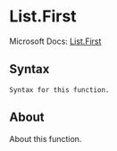 ---
---

# List.First

Microsoft Docs: [List.First](https://docs.microsoft.com/en-us/powerquery-m/list-first)

## Syntax

```
Syntax for this function.
```

## About

About this function.


